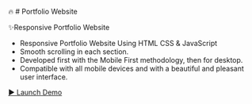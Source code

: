   🔥  # Portfolio Website

✨Responsive Portfolio Website
- Responsive Portfolio Website Using HTML CSS & JavaScript
- Smooth scrolling in each section.
- Developed first with the Mobile First methodology, then for desktop.
- Compatible with all mobile devices and with a beautiful and pleasant user interface.

[▶️ Launch Demo](https://asaddoost.github.io/My-portfolio/)


